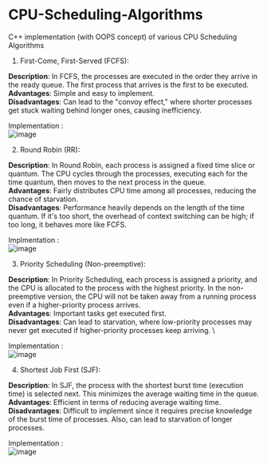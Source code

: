 # CPU-Scheduling-Algorithms
C++ implementation (with OOPS concept) of various CPU Scheduling Algorithms 
1. First-Come, First-Served (FCFS):

**Description**: In FCFS, the processes are executed in the order they arrive in the ready queue. The first process that arrives is the first to be executed. \
**Advantages**: Simple and easy to implement. \
**Disadvantages**: Can lead to the "convoy effect," where shorter processes get stuck waiting behind longer ones, causing inefficiency. 

Implementation : \
![image](https://github.com/user-attachments/assets/937469c7-418e-48f5-845b-185101afdc9a)


2. Round Robin (RR):

**Description**: In Round Robin, each process is assigned a fixed time slice or quantum. The CPU cycles through the processes, executing each for the time quantum, then moves to the next process in the queue. \
**Advantages**: Fairly distributes CPU time among all processes, reducing the chance of starvation. \
**Disadvantages**: Performance heavily depends on the length of the time quantum. If it's too short, the overhead of context switching can be high; if too long, it behaves more like FCFS. 

Implmentation : \
![image](https://github.com/user-attachments/assets/5071d174-a5c3-4d04-aa2f-92f9c47716ba)


3. Priority Scheduling (Non-preemptive):

**Description**: In Priority Scheduling, each process is assigned a priority, and the CPU is allocated to the process with the highest priority. In the non-preemptive version, the CPU will not be taken away from a running process even if a higher-priority process arrives. \
**Advantages**: Important tasks get executed first. \
**Disadvantages**: Can lead to starvation, where low-priority processes may never get executed if higher-priority processes keep arriving. \

Implementation : \
![image](https://github.com/user-attachments/assets/9b414b56-f394-4617-bc8b-259185f682cc)


4. Shortest Job First (SJF):

**Description**: In SJF, the process with the shortest burst time (execution time) is selected next. This minimizes the average waiting time in the queue. \
**Advantages**: Efficient in terms of reducing average waiting time. \
**Disadvantages**: Difficult to implement since it requires precise knowledge of the burst time of processes. Also, can lead to starvation of longer processes. 

Implementation : \
![image](https://github.com/user-attachments/assets/d55041ec-e057-4f51-ac61-1db289ad873b)

